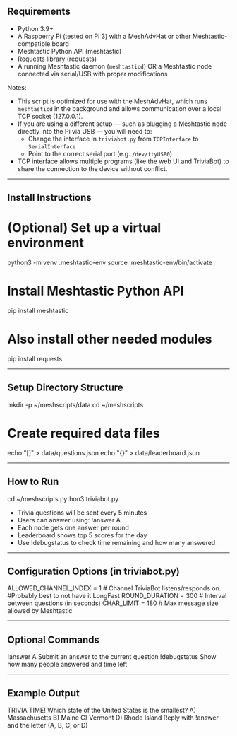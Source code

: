 Requirements
-----------------------------
- Python 3.9+
- A Raspberry Pi (tested on Pi 3) with a MeshAdvHat or other Meshtastic-compatible board
- Meshtastic Python API (meshtastic)
- Requests library (requests)
- A running Meshtastic daemon (`meshtasticd`) OR
  a Meshtastic node connected via serial/USB with proper modifications

Notes:
- This script is optimized for use with the MeshAdvHat, which runs `meshtasticd` in the background and allows communication over a local TCP socket (127.0.0.1).
- If you are using a different setup — such as plugging a Meshtastic node directly into the Pi via USB — you will need to:
   - Change the interface in `triviabot.py` from `TCPInterface` to `SerialInterface`
   - Point to the correct serial port (e.g. `/dev/ttyUSB0`)
- TCP interface allows multiple programs (like the web UI and TriviaBot) to share the connection to the device without conflict.
-----------------------------
Install Instructions
-----------------------------
# (Optional) Set up a virtual environment
python3 -m venv .meshtastic-env
source .meshtastic-env/bin/activate

# Install Meshtastic Python API
pip install meshtastic

# Also install other needed modules
pip install requests

-----------------------------
Setup Directory Structure
-----------------------------
mkdir -p ~/meshscripts/data
cd ~/meshscripts

# Create required data files
echo "[]" > data/questions.json
echo "{}" > data/leaderboard.json

-----------------------------
How to Run
-----------------------------
cd ~/meshscripts
python3 triviabot.py

- Trivia questions will be sent every 5 minutes
- Users can answer using: !answer A
- Each node gets one answer per round
- Leaderboard shows top 5 scores for the day
- Use !debugstatus to check time remaining and how many answered

-----------------------------
Configuration Options (in triviabot.py)
-----------------------------
ALLOWED_CHANNEL_INDEX = 1         # Channel TriviaBot listens/responds on. 					  #Probably best to not have it LongFast
ROUND_DURATION = 300              # Interval between questions (in seconds)
CHAR_LIMIT = 180                  # Max message size allowed by Meshtastic

-----------------------------
Optional Commands
-----------------------------
!answer A         Submit an answer to the current question
!debugstatus      Show how many people answered and time left

-----------------------------
Example Output
-----------------------------
TRIVIA TIME!
Which state of the United States is the smallest?
A) Massachusetts
B) Maine
C) Vermont
D) Rhode Island
Reply with !answer and the letter (A, B, C, or D)
